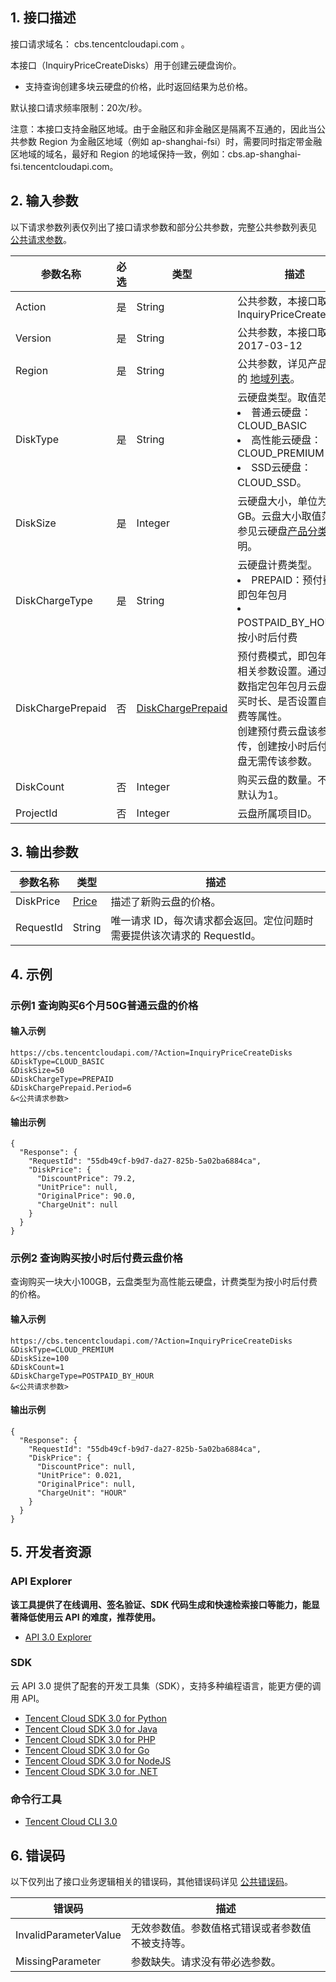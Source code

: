 ## 1. 接口描述

接口请求域名： cbs.tencentcloudapi.com 。

本接口（InquiryPriceCreateDisks）用于创建云硬盘询价。

* 支持查询创建多块云硬盘的价格，此时返回结果为总价格。

默认接口请求频率限制：20次/秒。

注意：本接口支持金融区地域。由于金融区和非金融区是隔离不互通的，因此当公共参数 Region 为金融区地域（例如 ap-shanghai-fsi）时，需要同时指定带金融区地域的域名，最好和 Region 的地域保持一致，例如：cbs.ap-shanghai-fsi.tencentcloudapi.com。



## 2. 输入参数

以下请求参数列表仅列出了接口请求参数和部分公共参数，完整公共参数列表见 [公共请求参数](/document/api/362/15637)。

| 参数名称 | 必选 | 类型 | 描述 |
|---------|---------|---------|---------|
| Action | 是 | String | 公共参数，本接口取值：InquiryPriceCreateDisks |
| Version | 是 | String | 公共参数，本接口取值：2017-03-12 |
| Region | 是 | String | 公共参数，详见产品支持的 [地域列表](/document/api/362/15637#.E5.9C.B0.E5.9F.9F.E5.88.97.E8.A1.A8)。 |
| DiskType | 是 | String | 云硬盘类型。取值范围：<br><li>普通云硬盘：CLOUD_BASIC<br><li>高性能云硬盘：CLOUD_PREMIUM<br><li>SSD云硬盘：CLOUD_SSD。 |
| DiskSize | 是 | Integer | 云硬盘大小，单位为GB。云盘大小取值范围参见云硬盘[产品分类](/document/product/362/2353)的说明。 |
| DiskChargeType | 是 | String | 云硬盘计费类型。<br><li>PREPAID：预付费，即包年包月<br><li>POSTPAID_BY_HOUR：按小时后付费 |
| DiskChargePrepaid | 否 | [DiskChargePrepaid](/document/api/362/15669#DiskChargePrepaid) | 预付费模式，即包年包月相关参数设置。通过该参数指定包年包月云盘的购买时长、是否设置自动续费等属性。<br>创建预付费云盘该参数必传，创建按小时后付费云盘无需传该参数。 |
| DiskCount | 否 | Integer | 购买云盘的数量。不填则默认为1。 |
| ProjectId | 否 | Integer | 云盘所属项目ID。 |

## 3. 输出参数

| 参数名称 | 类型 | 描述 |
|---------|---------|---------|
| DiskPrice | [Price](/document/api/362/15669#Price) | 描述了新购云盘的价格。|
| RequestId | String | 唯一请求 ID，每次请求都会返回。定位问题时需要提供该次请求的 RequestId。|

## 4. 示例

### 示例1 查询购买6个月50G普通云盘的价格

#### 输入示例

```
https://cbs.tencentcloudapi.com/?Action=InquiryPriceCreateDisks
&DiskType=CLOUD_BASIC
&DiskSize=50
&DiskChargeType=PREPAID
&DiskChargePrepaid.Period=6
&<公共请求参数>
```

#### 输出示例

```
{
  "Response": {
    "RequestId": "55db49cf-b9d7-da27-825b-5a02ba6884ca",
    "DiskPrice": {
      "DiscountPrice": 79.2,
      "UnitPrice": null,
      "OriginalPrice": 90.0,
      "ChargeUnit": null
    }
  }
}
```

### 示例2 查询购买按小时后付费云盘价格

查询购买一块大小100GB，云盘类型为高性能云硬盘，计费类型为按小时后付费的价格。

#### 输入示例

```
https://cbs.tencentcloudapi.com/?Action=InquiryPriceCreateDisks
&DiskType=CLOUD_PREMIUM
&DiskSize=100
&DiskCount=1
&DiskChargeType=POSTPAID_BY_HOUR
&<公共请求参数>
```

#### 输出示例

```
{
  "Response": {
    "RequestId": "55db49cf-b9d7-da27-825b-5a02ba6884ca",
    "DiskPrice": {
      "DiscountPrice": null,
      "UnitPrice": 0.021,
      "OriginalPrice": null,
      "ChargeUnit": "HOUR"
    }
  }
}
```


## 5. 开发者资源

### API Explorer

**该工具提供了在线调用、签名验证、SDK 代码生成和快速检索接口等能力，能显著降低使用云 API 的难度，推荐使用。**

* [API 3.0 Explorer](https://console.cloud.tencent.com/api/explorer?Product=cbs&Version=2017-03-12&Action=InquiryPriceCreateDisks)

### SDK

云 API 3.0 提供了配套的开发工具集（SDK），支持多种编程语言，能更方便的调用 API。

* [Tencent Cloud SDK 3.0 for Python](https://github.com/TencentCloud/tencentcloud-sdk-python)
* [Tencent Cloud SDK 3.0 for Java](https://github.com/TencentCloud/tencentcloud-sdk-java)
* [Tencent Cloud SDK 3.0 for PHP](https://github.com/TencentCloud/tencentcloud-sdk-php)
* [Tencent Cloud SDK 3.0 for Go](https://github.com/TencentCloud/tencentcloud-sdk-go)
* [Tencent Cloud SDK 3.0 for NodeJS](https://github.com/TencentCloud/tencentcloud-sdk-nodejs)
* [Tencent Cloud SDK 3.0 for .NET](https://github.com/TencentCloud/tencentcloud-sdk-dotnet)

### 命令行工具

* [Tencent Cloud CLI 3.0](https://cloud.tencent.com/document/product/440/6176)

## 6. 错误码

以下仅列出了接口业务逻辑相关的错误码，其他错误码详见 [公共错误码](/document/api/362/15694#.E5.85.AC.E5.85.B1.E9.94.99.E8.AF.AF.E7.A0.81)。

| 错误码 | 描述 |
|---------|---------|
| InvalidParameterValue | 无效参数值。参数值格式错误或者参数值不被支持等。 |
| MissingParameter | 参数缺失。请求没有带必选参数。 |
